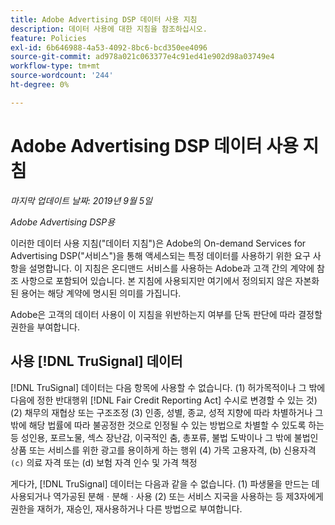 ```yaml
---
title: Adobe Advertising DSP 데이터 사용 지침
description: 데이터 사용에 대한 지침을 참조하십시오.
feature: Policies
exl-id: 6b646988-4a53-4092-8bc6-bcd350ee4096
source-git-commit: ad978a021c063377e4c91ed41e902d98a03749e4
workflow-type: tm+mt
source-wordcount: '244'
ht-degree: 0%

---
```


# Adobe Advertising DSP 데이터 사용 지침

*마지막 업데이트 날짜: 2019년 9월 5일*

*Adobe Advertising DSP용*

이러한 데이터 사용 지침(&quot;데이터 지침&quot;)은 Adobe의 On-demand Services for Advertising DSP(&quot;서비스&quot;)을 통해 액세스되는 특정 데이터를 사용하기 위한 요구 사항을 설명합니다. 이 지침은 온디맨드 서비스를 사용하는 Adobe과 고객 간의 계약에 참조 사항으로 포함되어 있습니다. 본 지침에 사용되지만 여기에서 정의되지 않은 자본화된 용어는 해당 계약에 명시된 의미를 가집니다.

Adobe은 고객의 데이터 사용이 이 지침을 위반하는지 여부를 단독 판단에 따라 결정할 권한을 부여합니다.

## 사용 [!DNL TruSignal] 데이터

[!DNL TruSignal] 데이터는 다음 항목에 사용할 수 없습니다. (1) 허가목적이나 그 밖에 다음에 정한 반대행위 [!DNL Fair Credit Reporting Act] 수시로 변경할 수 있는 것) (2) 채무의 재협상 또는 구조조정 (3) 인종, 성별, 종교, 성적 지향에 따라 차별하거나 그 밖에 해당 법률에 따라 불공정한 것으로 인정될 수 있는 방법으로 차별할 수 있도록 하는 등 성인용, 포르노물, 섹스 장난감, 이국적인 춤, 총포류, 불법 도박이나 그 밖에 불법인 상품 또는 서비스를 위한 광고를 용이하게 하는 행위 (4) 가목 고용자격, (b) 신용자격 `(c)` 의료 자격 또는 (d) 보험 자격 인수 및 가격 책정<!-- I used backticks in the previous sentence to prevent ( c ) from displaying as a copyright symbol. I think the OS does that. Using HTML code for the parentheses doesn't prevent it. -->

게다가, [!DNL TruSignal] 데이터는 다음과 같을 수 없습니다. (1) 파생물을 만드는 데 사용되거나 역가공된 분해ㆍ분해ㆍ사용 (2) 또는 서비스 지국을 사용하는 등 제3자에게 권한을 재허가, 재승인, 재사용하거나 다른 방법으로 부여합니다.
